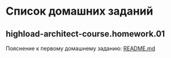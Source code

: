 # Список домашних заданий

## highload-architect-course.homework.01

Пояснение к первому домашнему заданию: [README.md](./homework.01/README.md)
